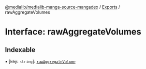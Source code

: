 [@medialib/medialib-manga-source-mangadex](../README.md) / [Exports](../modules.md) / rawAggregateVolumes

# Interface: rawAggregateVolumes

## Indexable

▪ [key: `string`]: [`rawAggregateVolume`](rawAggregateVolume.md)
